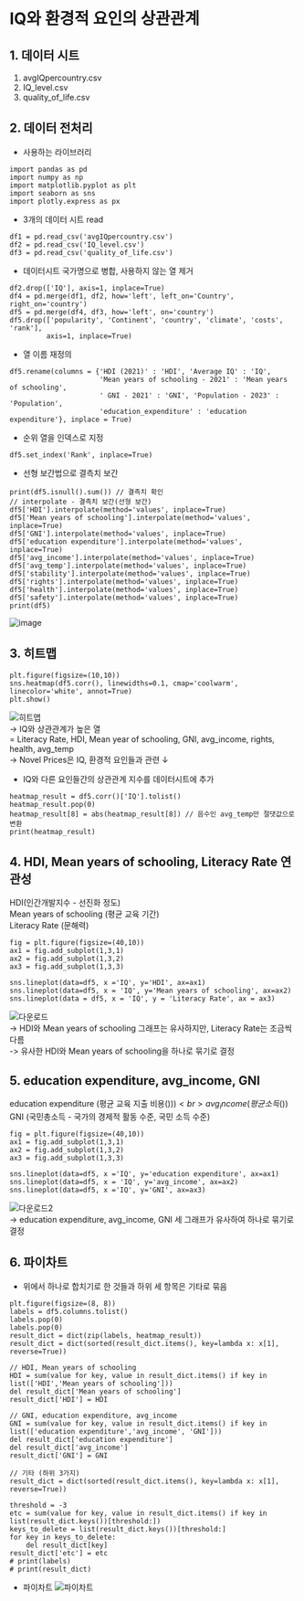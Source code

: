 # IQ와 환경적 요인의 상관관계

## 1. 데이터 시트
1. avgIQpercountry.csv
2. IQ_level.csv
3. quality_of_life.csv

## 2. 데이터 전처리
* 사용하는 라이브러리
```
import pandas as pd
import numpy as np
import matplotlib.pyplot as plt
import seaborn as sns
import plotly.express as px
```
* 3개의 데이터 시트 read
```
df1 = pd.read_csv('avgIQpercountry.csv')
df2 = pd.read_csv('IQ_level.csv')
df3 = pd.read_csv('quality_of_life.csv')
```
* 데이터시트 국가명으로 병합, 사용하지 않는 열 제거
```
df2.drop(['IQ'], axis=1, inplace=True)
df4 = pd.merge(df1, df2, how='left', left_on='Country', right_on='country')
df5 = pd.merge(df4, df3, how='left', on='country')
df5.drop(['popularity', 'Continent', 'country', 'climate', 'costs', 'rank'],
         axis=1, inplace=True)
```
* 열 이름 재정의
```
df5.rename(columns = {'HDI (2021)' : 'HDI', 'Average IQ' : 'IQ',
                      'Mean years of schooling - 2021' : 'Mean years of schooling',
                      ' GNI - 2021' : 'GNI', 'Population - 2023' : 'Population',
                      'education_expenditure' : 'education expenditure'}, inplace = True)
```
* 순위 열을 인덱스로 지정
```
df5.set_index('Rank', inplace=True)
```
* 선형 보간법으로 결측치 보간
```
print(df5.isnull().sum()) // 결측치 확인
// interpolate - 결측치 보간(선형 보간)
df5['HDI'].interpolate(method='values', inplace=True)
df5['Mean years of schooling'].interpolate(method='values', inplace=True)
df5['GNI'].interpolate(method='values', inplace=True)
df5['education expenditure'].interpolate(method='values', inplace=True)
df5['avg_income'].interpolate(method='values', inplace=True)
df5['avg_temp'].interpolate(method='values', inplace=True)
df5['stability'].interpolate(method='values', inplace=True)
df5['rights'].interpolate(method='values', inplace=True)
df5['health'].interpolate(method='values', inplace=True)
df5['safety'].interpolate(method='values', inplace=True)
print(df5)
```
![image](https://github.com/lllllIIlI/study/assets/93465102/423218f7-375b-4a65-bfe8-0a3da4ea9ceb)

## 3. 히트맵
```
plt.figure(figsize=(10,10))
sns.heatmap(df5.corr(), linewidths=0.1, cmap='coolwarm', linecolor='white', annot=True)
plt.show()
```
![히트맵](https://github.com/lllllIIlI/study/assets/93465102/0c1dad43-798e-4b14-9663-bf53bb887107) <br>
-> IQ와 상관관계가 높은 열 <br>
         = Literacy Rate, HDI, Mean year of schooling, GNI, avg_income, rights, health, avg_temp <br>
-> Novel Prices은 IQ, 환경적 요인들과 관련 ↓ <br>

* IQ와 다른 요인들간의 상관관계 지수를 데이터시트에 추가
```
heatmap_result = df5.corr()['IQ'].tolist()
heatmap_result.pop(0)
heatmap_result[8] = abs(heatmap_result[8]) // 음수인 avg_temp만 절댓값으로 변환
print(heatmap_result)
```
## 4. HDI, Mean years of schooling, Literacy Rate 연관성
HDI(인간개발지수 - 선진화 정도) <br>
Mean years of schooling (평균 교육 기간) <br>
Literacy Rate (문해력) <br>
```
fig = plt.figure(figsize=(40,10))
ax1 = fig.add_subplot(1,3,1)
ax2 = fig.add_subplot(1,3,2)
ax3 = fig.add_subplot(1,3,3)

sns.lineplot(data=df5, x ='IQ', y='HDI', ax=ax1)
sns.lineplot(data=df5, x = 'IQ', y='Mean years of schooling', ax=ax2)
sns.lineplot(data = df5, x = 'IQ', y = 'Literacy Rate', ax = ax3)
```
![다운로드](https://github.com/lllllIIlI/study/assets/93465102/f4c8abaa-4f2f-44e1-8dee-c6d196ba31af) <br>
-> HDI와 Mean years of schooling 그래프는 유사하지만, Literacy Rate는 조금씩 다름 <br>
-> 유사한 HDI와 Mean years of schooling을 하나로 묶기로 결정

## 5. education expenditure, avg_income, GNI
education expenditure (평균 교육 지출 비용($))) <br>
avg_income (평균 소득($)) <br>
GNI (국민총소득 - 국가의 경제적 활동 수준, 국민 소득 수준) <br>
```
fig = plt.figure(figsize=(40,10))
ax1 = fig.add_subplot(1,3,1)
ax2 = fig.add_subplot(1,3,2)
ax3 = fig.add_subplot(1,3,3)

sns.lineplot(data=df5, x ='IQ', y='education expenditure', ax=ax1)
sns.lineplot(data=df5, x = 'IQ', y='avg_income', ax=ax2)
sns.lineplot(data=df5, x ='IQ', y='GNI', ax=ax3)
```
![다운로드2](https://github.com/lllllIIlI/study/assets/93465102/ec5edf9b-861b-4656-bea2-3a917adc8f11) <br>
-> education expenditure, avg_income, GNI 세 그래프가 유사하여 하나로 묶기로 결정

## 6. 파이차트
* 위에서 하나로 합치기로 한 것들과 하위 세 항목은 기타로 묶음
```
plt.figure(figsize=(8, 8))
labels = df5.columns.tolist()
labels.pop(0)
labels.pop(0)
result_dict = dict(zip(labels, heatmap_result))
result_dict = dict(sorted(result_dict.items(), key=lambda x: x[1], reverse=True))

// HDI, Mean years of schooling
HDI = sum(value for key, value in result_dict.items() if key in list(['HDI','Mean years of schooling']))
del result_dict['Mean years of schooling']
result_dict['HDI'] = HDI

// GNI, education expenditure, avg_income
GNI = sum(value for key, value in result_dict.items() if key in list(['education expenditure','avg_income', 'GNI']))
del result_dict['education expenditure']
del result_dict['avg_income']
result_dict['GNI'] = GNI

// 기타 (하위 3가지)
result_dict = dict(sorted(result_dict.items(), key=lambda x: x[1], reverse=True))

threshold = -3
etc = sum(value for key, value in result_dict.items() if key in list(result_dict.keys())[threshold:])
keys_to_delete = list(result_dict.keys())[threshold:]
for key in keys_to_delete:
    del result_dict[key]
result_dict['etc'] = etc
# print(labels)
# print(result_dict)
```
* 파이차트
![파이차트](https://github.com/lllllIIlI/study/assets/93465102/1328688d-7188-443e-aedb-638007906303)
